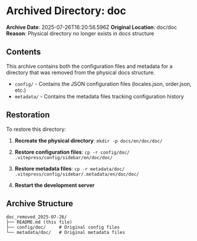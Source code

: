 # Archived Directory: doc

**Archive Date**: 2025-07-26T16:20:56.596Z
**Original Location**: doc/doc
**Reason**: Physical directory no longer exists in docs structure

## Contents
This archive contains both the configuration files and metadata for a directory that was removed from the physical docs structure.

- `config/` - Contains the JSON configuration files (locales.json, order.json, etc.)
- `metadata/` - Contains the metadata files tracking configuration history

## Restoration
To restore this directory:

1. **Recreate the physical directory**: 
   `mkdir -p docs/en/doc/doc/`

2. **Restore configuration files**:
   `cp -r config/doc/ .vitepress/config/sidebar/en/doc/doc/`

3. **Restore metadata files**:
   `cp -r metadata/doc/ .vitepress/config/sidebar/.metadata/en/doc/doc/`

4. **Restart the development server**

## Archive Structure
```
doc_removed_2025-07-26/
├── README.md (this file)
├── config/doc/     # Original config files
└── metadata/doc/   # Original metadata files
```
